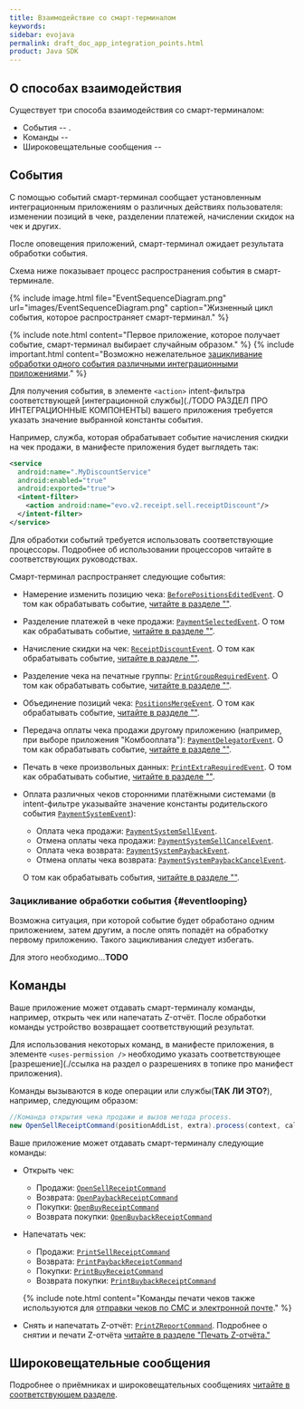 ```yaml
---
title: Взаимодействие со смарт-терминалом
keywords:
sidebar: evojava
permalink: draft_doc_app_integration_points.html
product: Java SDK
---
```


## О способах взаимодействия

Существует три способа взаимодействия со смарт-терминалом:

* События -- .
* Команды --
* Широковещательные сообщения --

## События

С помощью событий смарт-терминал сообщает установленным интеграционным приложениям о различных действиях пользователя: изменении позиций в чеке, разделении платежей, начислении скидок на чек и других.

После оповещения приложений, смарт-терминал ожидает результата обработки события.

Схема ниже показывает процесс распространения события в смарт-терминале.

{% include image.html file="EventSequenceDiagram.png" url="images/EventSequenceDiagram.png" caption="Жизненный цикл события, которое распространяет смарт-терминал." %}

{% include note.html content="Первое приложение, которое получает событие, смарт-терминал выбирает случайным образом." %}
{% include important.html content="Возможно нежелательное [зацикливание обработки одного события различными интеграционными приложениями](./draft_doc_app_integration_points.html#eventlooping)." %}

Для получения события, в элементе `<action>` intent-фильтра соответствующей [интеграционной службы](./TODO РАЗДЕЛ ПРО ИНТЕГРАЦИОННЫЕ КОМПОНЕНТЫ) вашего приложения требуется указать значение выбранной константы события.

Например, служба, которая обрабатывает событие начисления скидки на чек продажи, в манифесте приложения будет выглядеть так:

```xml
<service
  android:name=".MyDiscountService"
  android:enabled="true"
  android:exported="true">
  <intent-filter>
    <action android:name="evo.v2.receipt.sell.receiptDiscount"/>
  </intent-filter>
</service>
```

Для обработки событий требуется использовать соответствующие процессоры. Подробнее об использовании процессоров читайте в соответствующих руководствах.

Смарт-терминал распространяет следующие события:

* Намерение изменить позицию чека: [`BeforePositionsEditedEvent`](./). О том как обрабатывать событие, [читайте в разделе ""](./).
* Разделение платежей в чеке продажи: [`PaymentSelectedEvent`](./). О том как обрабатывать событие, [читайте в разделе ""](./).
* Начисление скидки на чек: [`ReceiptDiscountEvent`](./). О том как обрабатывать событие, [читайте в разделе ""](./).
* Разделение чека на печатные группы: [`PrintGroupRequiredEvent`](./). О том как обрабатывать событие, [читайте в разделе ""](./).
* Объединение позиций чека: [`PositionsMergeEvent`](./). О том как обрабатывать событие, [читайте в разделе ""](./).
* Передача оплаты чека продажи другому приложению (например, при выборе приложения "Комбооплата"): [`PaymentDelegatorEvent`](./). О том как обрабатывать событие, [читайте в разделе ""](./).
* Печать в чеке произвольных данных: [`PrintExtraRequiredEvent`](./). О том как обрабатывать событие, [читайте в разделе ""](./).
* Оплата различных чеков сторонними платёжными системами (в intent-фильтре указывайте значение константы родительского события [`PaymentSystemEvent`](./)):

   * Оплата чека продажи: [`PaymentSystemSellEvent`](./).
   * Отмена оплаты чека продажи: [`PaymentSystemSellCancelEvent`](./).
   * Оплата чека возврата: [`PaymentSystemPaybackEvent`](./).
   * Отмена оплаты чека возврата: [`PaymentSystemPaybackCancelEvent`](./).

   О том как обрабатывать события, [читайте в разделе ""](./).

### Зацикливание обработки события {#eventlooping}

Возможна ситуация, при которой событие будет обработано одним приложением, затем другим, а после опять попадёт на обработку первому приложению. Такого зацикливания следует избегать.

Для этого необходимо...**TODO**

## Команды

Ваше приложение может отдавать смарт-терминалу команды, например, открыть чек или напечатать Z-отчёт. После обработки команды устройство возвращает соответствующий результат.

Для использования некоторых команд, в манифесте приложения, в элементе `<uses-permission />` необходимо указать соответствующее [разрешение](./ссылка на раздел о разрешениях в топике про манифест приложения).

Команды вызываются в коде операции или службы(**ТАК ЛИ ЭТО?**), например, следующим образом:

```java
//Команда открытия чека продажи и вызов метода process.
new OpenSellReceiptCommand(positionAddList, extra).process(context, callback);
```

Ваше приложение может отдавать смарт-терминалу следующие команды:

* Открыть чек:

   * Продажи: [`OpenSellReceiptCommand`](./)
   * Возврата: [`OpenPaybackReceiptCommand`](./)
   * Покупки: [`OpenBuyReceiptCommand`](./)
   * Возврата покупки: [`OpenBuybackReceiptCommand`](./)

* Напечатать чек:

   * Продажи: [`PrintSellReceiptCommand`](./)
   * Возврата: [`PrintPaybackReceiptCommand`](./)
   * Покупки: [`PrintBuyReceiptCommand`](./)
   * Возврата покупки: [`PrintBuybackReceiptCommand`](./)

   {% include note.html content="Команды печати чеков также используются для [отправки чеков по СМС и электронной почте](./)." %}

* Снять и напечатать Z-отчёт: [`PrintZReportCommand`](./). Подробнее о снятии и печати Z-отчёта [читайте в разделе "Печать Z-отчёта."](./)

## Широковещательные сообщения

Подробнее о приёмниках и широковещательных сообщениях [читайте в соответствующем разделе](./doc_java_broadcastreceiver.html).
